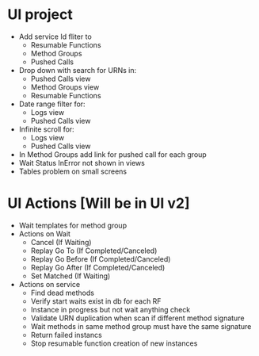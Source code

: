 ﻿# UI project
* Add service Id fliter to
	* Resumable Functions
	* Method Groups
	* Pushed Calls
* Drop down with search for URNs in:
	* Pushed Calls view
	* Method Groups view
	* Resumable Functions 
* Date range filter for:
	* Logs view
	* Pushed Calls view
* Infinite scroll for:
	* Logs view
	* Pushed Calls view
* In Method Groups add link for pushed call for each group
* Wait Status InError not shown in views
* Tables problem on small screens
	


# UI Actions [Will be in UI v2]
* Wait templates for method group
* Actions on Wait 
	* Cancel (If Waiting)
	* Replay Go To (If Completed/Canceled)
	* Replay Go Before (If Completed/Canceled)
	* Replay Go After (If Completed/Canceled)
	* Set Matched (If Waiting)
* Actions on service
	* Find dead methods
	* Verify start waits exist in db for each RF
	* Instance in progress but not wait anything check
	* Validate URN duplication when scan if different method signature
	* Wait methods in same method group must have the same signature
	* Return failed instancs
	* Stop resumable function creation of new instances